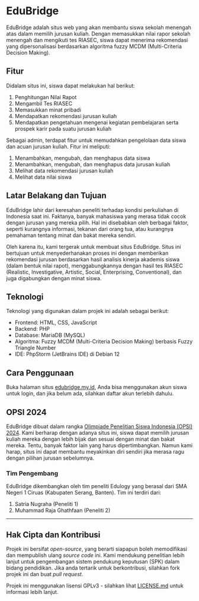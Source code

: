 # EduBridge

EduBridge adalah situs web yang akan membantu siswa sekolah menengah atas dalam memilih jurusan kuliah. Dengan memasukkan nilai rapor sekolah menengah dan mengikuti tes RIASEC, siswa dapat menerima rekomendasi yang dipersonalisasi berdasarkan algoritma fuzzy MCDM (Multi-Criteria Decision Making).

## Fitur
Didalam situs ini, siswa dapat melakukan hal berikut:
1. Penghitungan Nilai Rapot
2. Mengambil Tes RIASEC
3. Memasukkan minat pribadi
4. Mendapatkan rekomendasi jurusan kuliah
5. Mendapatkan pengetahuan mengenai kegiatan pembelajaran serta prospek karir pada suatu jurusan kuliah

Sebagai admin, terdapat fitur untuk memudahkan pengelolaan data siswa dan acuan jurusan kuliah. Fitur ini meliputi:
1. Menambahkan, mengubah, dan menghapus data siswa
2. Menambahkan, mengubah, dan menghapus data jurusan kuliah
3. Melihat data rekomendasi jurusan kuliah
4. Melihat data nilai siswa

## Latar Belakang dan Tujuan

EduBridge lahir dari keresahan peneliti terhadap kondisi perkuliahan di Indonesia saat ini. Faktanya, banyak mahasiswa yang merasa tidak cocok dengan jurusan yang mereka pilih. Hal ini disebabkan oleh berbagai faktor, seperti kurangnya informasi, tekanan dari orang tua, atau kurangnya pemahaman tentang minat dan bakat mereka sendiri.

Oleh karena itu, kami tergerak untuk membuat situs EduBridge. Situs ini bertujuan untuk menyederhanakan proses ini dengan memberikan rekomendasi jurusan berdasarkan hasil analisis kinerja akademis siswa (dalam bentuk nilai rapot), menggabungkannya dengan hasil tes RIASEC (Realistic, Investigative, Artistic, Social, Enterprising, Conventional), dan juga digabungkan dengan minat siswa.

## Teknologi

Teknologi yang digunakan dalam projek ini adalah sebagai berikut:

- Frontend: HTML, CSS, JavaScript
- Backend: PHP
- Database: MariaDB (MySQL)
- Algoritma: Fuzzy MCDM (Multi-Criteria Decision Making) berbasis Fuzzy Triangle Number
- IDE: PhpStorm (JetBrains IDE) di Debian 12

## Cara Penggunaan
Buka halaman situs [edubridge.my.id](https://edubridge.my.id), Anda bisa menggunakan akun siswa untuk login, dan jika belum ada, silahkan daftar akun terlebih dahulu.

## OPSI 2024

EduBridge dibuat dalam rangka [Olimpiade Penelitian Siswa Indonesia (OPSI) 2024](https://sma.pusatprestasinasional.kemdikbud.go.id/opsi/).
Kami berharap dengan adanya situs ini, siswa dapat memilih jurusan kuliah mereka dengan lebih bijak dan sesuai dengan minat dan bakat mereka. Tentu, banyak faktor lain yang harus dipertimbangkan. Namun kami harap, situs ini dapat membantu meyakinkan diri sendiri jika merasa ragu dengan pilihan jurusan sebelumnya.

### Tim Pengembang

EduBridge dikembangkan oleh tim peneliti Edulogy yang berasal dari SMA Negeri 1 Ciruas (Kabupaten Serang, Banten). Tim ini terdiri dari:

1. Satria Nugraha (Peneliti 1)
2. Muhammad Raja Ghathfaan (Peneliti 2)

---
## Hak Cipta dan Kontribusi

Projek ini bersifat *open-source*, yang berarti siapapun boleh memodifikasi dan mempublish ulang _source code_ ini. Kami mendukung penelitian lebih lanjut untuk pengembangan sistem pendukung keputusan (SPK) dalam bidang pendidikan. Jika anda tertarik untuk berkontribusi, silahkan fork projek ini dan buat _pull request_.

Projek ini menggunakan lisensi GPLv3 - silahkan lihat [LICENSE.md](LICENSE) untuk informasi lebih lanjut.
